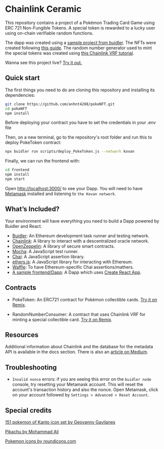 # Chainlink Ceramic

This repository contains a project of a Pokémon Trading Card Game using ERC 721 Non-Fungible Tokens. A special token is rewarded to a lucky user using on-chain verifiable random functions.

The dapp was created using a [sample project from buidler](http://buidler.dev/tutorial/hackathon-boilerplate-project.html). The NFTs were created following [this guide](https://docs.opensea.io/docs/getting-started). The random number generator used to mint the special tokens was created using [this Chainlink VRF tutorial](https://docs.chain.link/docs/get-a-random-number).

Wanna see this project live? [Try it out.](https://github.com/anhnt4288/pokeNFT)

## Quick start

The first things you need to do are cloning this repository and installing its
dependencies:

```sh
git clone https://github.com/anhnt4288/pokeNFT.git
cd pokeNFT
npm install
```

Before deploying your contract you have to set the credentials in your .env file

Then, on a new terminal, go to the repository's root folder and run this to
deploy PokeToken contract:

```sh
npx buidler run scripts/deploy_PokeToken.js --network kovan
```

Finally, we can run the frontend with:

```sh
cd frontend
npm install
npm start
```

Open [http://localhost:3000/](http://localhost:3000/) to see your Dapp. You will
need to have [Metamask](http://metamask.io) installed and listening to
`the Kovan network`.

## What’s Included?

Your environment will have everything you need to build a Dapp powered by Buidler and React.

- [Buidler](https://buidler.dev/): An Ethereum development task runner and testing network.
- [Chainlink](https://docs.chain.link/docs): A library to interact with a descentralized oracle network.
- [OpenZeppelin](https://docs.openzeppelin.com/openzeppelin/): A library of secure smart contracts.
- [Mocha](https://mochajs.org/): A JavaScript test runner.
- [Chai](https://www.chaijs.com/): A JavaScript assertion library.
- [ethers.js](https://docs.ethers.io/ethers.js/html/): A JavaScript library for interacting with Ethereum.
- [Waffle](https://github.com/EthWorks/Waffle/): To have Ethereum-specific Chai assertions/mathers.
- [A sample frontend/Dapp](./frontend): A Dapp which uses [Create React App](https://github.com/facebook/create-react-app).

## Contracts

- PokeToken: An ERC721 contract for Pokémon collectible cards. [Try it on Remix](https://remix.ethereum.org/#version=soljson-v0.6.6+commit.6c089d02.js&optimize=false&evmVersion=null&gist=f0ac8347c105085d90a93b6bc5910313).

- RandomNumberConsumer: A contract that uses Chainlink VRF for minting a special collectible card. [Try it on Remix](https://remix.ethereum.org/#version=soljson-v0.6.6+commit.6c089d02.js&optimize=false&evmVersion=null&gist=69a3dc9d7a703a91575b79af90af3428).

## Resources

Additional information about Chainlink and the database for the metadata API is available in the docs section. There is also an [article on Medium](https://oliver-balfour.medium.com/chainlink-the-decentralized-oracle-70f3bc95007b).

## Troubleshooting

- `Invalid nonce` errors: if you are seeing this error on the `buidler node`
  console, try resetting your Metamask account. This will reset the account's
  transaction history and also the nonce. Open Metamask, click on your account
  followed by `Settings > Advanced > Reset Account`.

## Special credits

[151 pokemon of Kanto icon set by Geovanny Gavilanes](https://www.iconfinder.com/iconsets/151-1)

[Pikachu by Mohammad Ali](https://www.iconfinder.com/icons/1392683/charcter_go_game_pokemon_play_icon)

[Pokemon icons by roundicons.com](https://www.iconfinder.com/iconsets/pokemon-go-vol-1)
